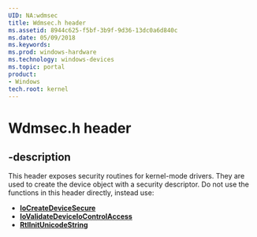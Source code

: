 ```yaml
---
UID: NA:wdmsec
title: Wdmsec.h header
ms.assetid: 8944c625-f5bf-3b9f-9d36-13dc0a6d840c
ms.date: 05/09/2018
ms.keywords: 
ms.prod: windows-hardware
ms.technology: windows-devices
ms.topic: portal
product:
- Windows
tech.root: kernel
---
```


# Wdmsec.h header


## -description


This header exposes security routines for kernel-mode  drivers.  They are used to create the device object with a security descriptor.
Do not use the functions in this header directly, instead use:

- [**IoCreateDeviceSecure**]()
- [**IoValidateDeviceIoControlAccess**]()
- [**RtlInitUnicodeString**]()



